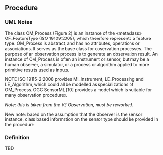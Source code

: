 ## Procedure

### UML Notes

The class OM_Process (Figure 2) is an instance of the «metaclass» GF_FeatureType (ISO 19109:2005), which therefore represents a feature type. OM_Process is abstract, and has no attributes, operations or associations. It serves as the base class for observation processes. The purpose of an observation process is to generate an observation result. An instance of OM_Process is often an instrument or sensor, but may be a human observer, a simulator, or a process or algorithm applied to more primitive results used as inputs. 

NOTE	ISO 19115-2:2008 provides MI_Instrument, LE_Processing and LE_Algorithm, which could all be modelled as specializations of OM_Process. OGC SensorML [10] provides a model which is suitable for many observation procedures. 

*Note: this is taken from the V2 Observation, must be reworked.*

New note: based on the assumption that the Observer is the sensor instance, class based information on the sensor type should be provided in the procedure

### Definition

TBD
